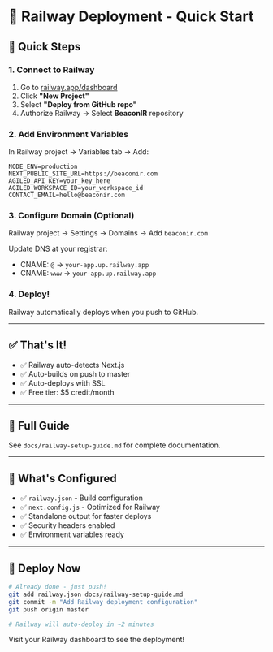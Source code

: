 # 🚂 Railway Deployment - Quick Start

## 🎯 Quick Steps

### 1. Connect to Railway
1. Go to [railway.app/dashboard](https://railway.app/dashboard)
2. Click **"New Project"**
3. Select **"Deploy from GitHub repo"**
4. Authorize Railway → Select **BeaconIR** repository

### 2. Add Environment Variables
In Railway project → Variables tab → Add:

```
NODE_ENV=production
NEXT_PUBLIC_SITE_URL=https://beaconir.com
AGILED_API_KEY=your_key_here
AGILED_WORKSPACE_ID=your_workspace_id
CONTACT_EMAIL=hello@beaconir.com
```

### 3. Configure Domain (Optional)
Railway project → Settings → Domains → Add `beaconir.com`

Update DNS at your registrar:
- CNAME: `@` → `your-app.up.railway.app`
- CNAME: `www` → `your-app.up.railway.app`

### 4. Deploy!
Railway automatically deploys when you push to GitHub.

---

## ✅ That's It!

- ✅ Railway auto-detects Next.js
- ✅ Auto-builds on push to master
- ✅ Auto-deploys with SSL
- ✅ Free tier: $5 credit/month

---

## 📖 Full Guide

See `docs/railway-setup-guide.md` for complete documentation.

---

## 🔧 What's Configured

- ✅ `railway.json` - Build configuration
- ✅ `next.config.js` - Optimized for Railway
- ✅ Standalone output for faster deploys
- ✅ Security headers enabled
- ✅ Environment variables ready

---

## 🚀 Deploy Now

```bash
# Already done - just push!
git add railway.json docs/railway-setup-guide.md
git commit -m "Add Railway deployment configuration"
git push origin master

# Railway will auto-deploy in ~2 minutes
```

Visit your Railway dashboard to see the deployment!

